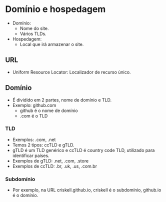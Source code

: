 # Domínio e hospedagem

- Domínio:
  - Nome do site.
  - Vários TLDs.
- Hospedagem:
  - Local que irá armazenar o site.

## URL

- Uniform Resource Locator: Localizador de recurso único.

## Domínio

- É dividido em 2 partes, nome de domínio e TLD.
- Exemplo: github.com
  - github é o nome de domínio
  - .com é o TLD

### TLD

- Exemplos: .com, .net
- Temos 2 tipos: ccTLD e gTLD.
- gTLD é um TLD genérico e ccTLD é country code TLD, utilizado para identificar países.
- Exemplos de gTLD: .net, .com, .store
- Exemplos de ccTLD: .br, .uk, .us, .com.br

### Subdomínio

- Por exemplo, na URL criskell.github.io, criskell é o subdomínio, github.io é o domínio.